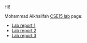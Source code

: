 Hi! 

Mohammad Alkhalifah [CSE15 lab](https://ucsd-cse15l-w22.github.io/) page:

* [Lab report 1](lab-report-1-week-2.md)
* [Lab report 2](lab-report-2-week-4.md)
* [Lab report 3](lab-report-3-week-6.md)
